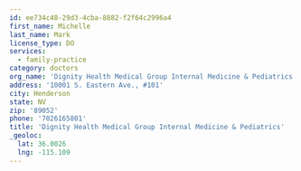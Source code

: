 ```yaml
---
id: ee734c48-29d3-4cba-8882-f2f64c2996a4
first_name: Michelle
last_name: Mark
license_type: DO
services:
  - family-practice
category: doctors
org_name: 'Dignity Health Medical Group Internal Medicine & Pediatrics'
address: '10001 S. Eastern Ave., #101'
city: Henderson
state: NV
zip: '89052'
phone: '7026165801'
title: 'Dignity Health Medical Group Internal Medicine & Pediatrics'
_geoloc:
  lat: 36.0026
  lng: -115.109
---
```


